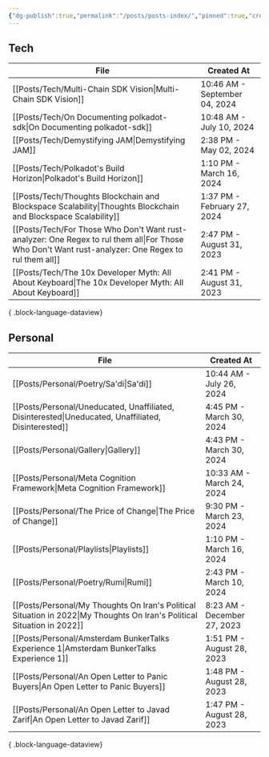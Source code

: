 ```yaml
---
{"dg-publish":true,"permalink":"/posts/posts-index/","pinned":true,"created":"2024-07-26T10:35:08.540+01:00","updated":"2024-08-21T21:08:52.471+01:00"}
---
```


## Tech 

| File                                                                                                                                                   | Created At                    |
| ------------------------------------------------------------------------------------------------------------------------------------------------------ | ----------------------------- |
| [[Posts/Tech/Multi-Chain SDK Vision\|Multi-Chain SDK Vision]]                                                                                       | 10:46 AM - September 04, 2024 |
| [[Posts/Tech/On Documenting polkadot-sdk\|On Documenting polkadot-sdk]]                                                                             | 10:48 AM - July 10, 2024      |
| [[Posts/Tech/Demystifying JAM\|Demystifying JAM]]                                                                                                   | 2:38 PM - May 02, 2024        |
| [[Posts/Tech/Polkadot's Build Horizon\|Polkadot's Build Horizon]]                                                                                   | 1:10 PM - March 16, 2024      |
| [[Posts/Tech/Thoughts Blockchain and Blockspace Scalability\|Thoughts Blockchain and Blockspace Scalability]]                                       | 1:37 PM - February 27, 2024   |
| [[Posts/Tech/For Those Who Don't Want rust-analyzer: One Regex to rul them all\|For Those Who Don't Want rust-analyzer: One Regex to rul them all]] | 2:47 PM - August 31, 2023     |
| [[Posts/Tech/The 10x Developer Myth: All About Keyboard\|The 10x Developer Myth: All About Keyboard]]                                               | 2:41 PM - August 31, 2023     |

{ .block-language-dataview}

## Personal 

| File                                                                                                                       | Created At                  |
| -------------------------------------------------------------------------------------------------------------------------- | --------------------------- |
| [[Posts/Personal/Poetry/Sa'di\|Sa'di]]                                                                                  | 10:44 AM - July 26, 2024    |
| [[Posts/Personal/Uneducated, Unaffiliated, Disinterested\|Uneducated, Unaffiliated, Disinterested]]                     | 4:45 PM - March 30, 2024    |
| [[Posts/Personal/Gallery\|Gallery]]                                                                                     | 4:43 PM - March 30, 2024    |
| [[Posts/Personal/Meta Cognition Framework\|Meta Cognition Framework]]                                                   | 10:33 AM - March 24, 2024   |
| [[Posts/Personal/The Price of Change\|The Price of Change]]                                                             | 9:30 PM - March 23, 2024    |
| [[Posts/Personal/Playlists\|Playlists]]                                                                                 | 1:10 PM - March 16, 2024    |
| [[Posts/Personal/Poetry/Rumi\|Rumi]]                                                                                    | 2:43 PM - March 10, 2024    |
| [[Posts/Personal/My Thoughts On Iran's Political Situation in 2022\|My Thoughts On Iran's Political Situation in 2022]] | 8:23 AM - December 27, 2023 |
| [[Posts/Personal/Amsterdam BunkerTalks Experience 1\|Amsterdam BunkerTalks Experience 1]]                               | 1:51 PM - August 28, 2023   |
| [[Posts/Personal/An Open Letter to Panic Buyers\|An Open Letter to Panic Buyers]]                                       | 1:48 PM - August 28, 2023   |
| [[Posts/Personal/An Open Letter to Javad Zarif\|An Open Letter to Javad Zarif]]                                         | 1:47 PM - August 28, 2023   |

{ .block-language-dataview}
